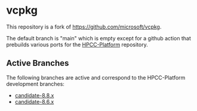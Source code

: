 # vcpkg

This repository is a fork of https://github.com/microsoft/vcpkg.  

The default branch is "main" which is empty except for a github action that prebuilds various ports for the [HPCC-Platform](https://github.com/hpcc-systems/HPCC-Platform) repository.

## Active Branches

The following branches are active and correspond to the HPCC-Platform development branches:
* [candidate-8.8.x](https://github.com/hpcc-systems/vcpkg/tree/hpcc-platform-8.8.x)
* [candidate-8.6.x](https://github.com/hpcc-systems/vcpkg/tree/hpcc-platform-8.6.x)
